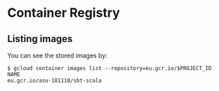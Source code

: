 # Container Registry

## Listing images

You can see the stored images by:

```
$ gcloud container images list --repository=eu.gcr.io/$PROJECT_ID
NAME
eu.gcr.io/asu-181118/sbt-scala
```
